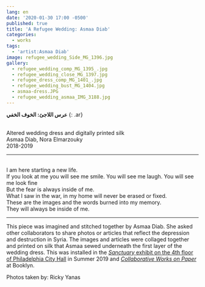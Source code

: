 ```yaml
---
lang: en
date: '2020-01-30 17:00 -0500'
published: true
title: 'A Refugee Wedding: Asmaa Diab'
categories:
  - works
tags:
  - 'artist:Asmaa Diab'
image: refugee_wedding_Side_MG_1396.jpg
gallery:
  - refugee_wedding_comp_MG_1395_.jpg
  - refugee_wedding_close_MG_1397.jpg
  - refugee_dress_comp_MG_1401_.jpg
  - refugee_wedding_bust_MG_1404.jpg
  - asmaa-dress.JPG
  - refugee_wedding_asmaa_IMG_3188.jpg
---
```

**عرس اللاجئ: الخوف الخفي**
{: .ar}

<br/>Altered wedding dress and digitally printed silk
<br/>Asmaa Diab, Nora Elmarzouky
<br/>2018-2019


<hr/>


<br/>I am here starting a new life.
<br/>If you look at me you will see me smile. You will see me laugh. You will see me look fine
<br/>But the fear is always inside of me.
<br/>What I saw in the war, in my home will never be erased or fixed.
<br/>These are the images and the words burned into my memory.
<br/>They will always be inside of me.


<hr/>


This piece was imagined and stitched together by Asmaa Diab. She asked other collaborators to share photos or articles that reflect the depression and destruction in Syria. The images and articles were collaged together and printed on silk that Asmaa sewed underneath the first layer of the wedding dress. This was installed in the [_Sanctuary_ exhibit on the 4th floor of Philadelphia City Hall](http://fps.swarthmore.edu/exhibitions/exhibit:city%20hall/sanctuary/) in Summer 2019 and [_Collaborative Works on Paper_](http://fps.swarthmore.edu/exhibitions/exhibit:booklyn/september-27-october-26-2019/) at Booklyn.

Photos taken by: Ricky Yanas
